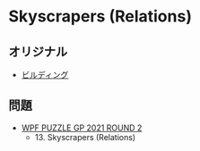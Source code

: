 # Skyscrapers (Relations)

## オリジナル
- [ビルディング](skyscrapers.md)

## 問題
- [WPF PUZZLE GP 2021 ROUND 2](../questions/wpfpgp2021_2.md)
	- 13\. Skyscrapers (Relations)
